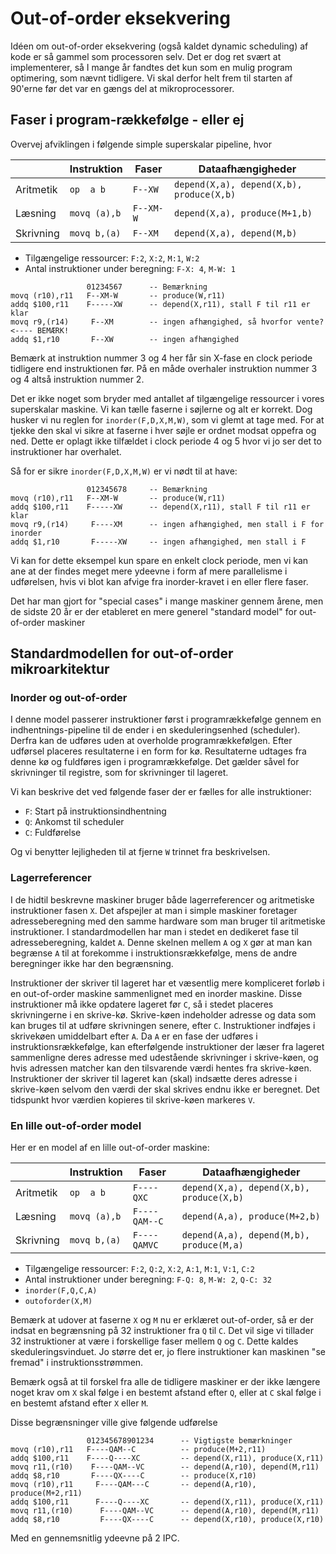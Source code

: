# Out-of-order eksekvering

<!-- Overvej afhængighed på data skrivning!!! -->

Idéen om out-of-order eksekvering (også kaldet dynamic scheduling) af kode er så gammel som processoren selv. Det er dog ret svært at implementerer, så I mange år fandtes det kun som en mulig program optimering, som nævnt tidligere. Vi skal derfor helt frem til starten af 90'erne før det var en gængs del at mikroprocessorer.

## Faser i program-rækkefølge - eller ej

Overvej afviklingen i følgende simple superskalar pipeline, hvor

|           | Instruktion  | Faser     | Dataafhængigheder                          |
| --------- | -----------  | --------  | ------------------------------------------ |
| Aritmetik | `op  a b`    | `F--XW`   | `depend(X,a), depend(X,b), produce(X,b)`   |
| Læsning   | `movq (a),b` | `F--XM-W` | `depend(X,a), produce(M+1,b)`              |
| Skrivning | `movq b,(a)` | `F--XM`   | `depend(X,a), depend(M,b)`                 |

* Tilgængelige ressourcer: `F:2`, `X:2`, `M:1`, `W:2`
* Antal instruktioner under beregning: `F-X: 4`, `M-W: 1`

~~~
                 01234567      -- Bemærkning
movq (r10),r11   F--XM-W       -- produce(W,r11)
addq $100,r11    F-----XW      -- depend(X,r11), stall F til r11 er klar
movq r9,(r14)     F--XM        -- ingen afhængighed, så hvorfor vente?  <---- BEMÆRK!
addq $1,r10       F--XW        -- ingen afhængighed
~~~
Bemærk at instruktion nummer 3 og 4 her får sin X-fase en clock periode tidligere end instruktionen
før. På en måde overhaler instruktion nummer 3 og 4 altså instruktion nummer 2.

Det er ikke noget som bryder med antallet af tilgængelige ressourcer i vores superskalar maskine. Vi kan tælle faserne i søjlerne og alt er korrekt. Dog husker vi nu reglen for `inorder(F,D,X,M,W)`, som vi glemt at tage med. For at tjekke den skal vi sikre at faserne i hver søjle er ordnet modsat oppefra og ned. Dette er oplagt ikke tilfældet i clock periode 4 og 5 hvor vi jo ser det to instruktioner har overhalet.

Så for er sikre `inorder(F,D,X,M,W)` er vi nødt til at have:
~~~
                 012345678     -- Bemærkning
movq (r10),r11   F--XM-W       -- produce(W,r11)
addq $100,r11    F-----XW      -- depend(X,r11), stall F til r11 er klar
movq r9,(r14)     F----XM      -- ingen afhængighed, men stall i F for inorder
addq $1,r10       F-----XW     -- ingen afhængighed, men stall i F
~~~

Vi kan for dette eksempel kun spare en enkelt clock periode, men vi kan ane at der findes meget mere ydeevne i form af mere parallelisme i udførelsen, hvis vi blot kan afvige fra inorder-kravet i en eller flere faser.

Det har man gjort for "special cases" i mange maskiner gennem årene, men de sidste 20 år er der
etableret en mere generel "standard model" for out-of-order maskiner

## Standardmodellen for out-of-order mikroarkitektur

### Inorder og out-of-order

I denne model passerer instruktioner først i programrækkefølge gennem en indhentnings-pipeline til de ender i
en skeduleringsenhed (scheduler). Derfra kan de udføres uden at overholde programrækkefølgen.
Efter udførsel placeres resultaterne i en form for kø. Resultaterne udtages fra denne kø og fuldføres
igen i programrækkefølge. Det gælder såvel for skrivninger til registre, som for skrivninger til lageret.

Vi kan beskrive det ved følgende faser der er fælles for alle instruktioner:

* `F`: Start på instruktionsindhentning
* `Q`: Ankomst til scheduler
* `C`: Fuldførelse

Og vi benytter lejligheden til at fjerne `W` trinnet fra beskrivelsen.

### Lagerreferencer

I de hidtil beskrevne maskiner bruger både lagerreferencer og aritmetiske
instruktioner fasen `X`. Det afspejler at man i simple maskiner foretager
adresseberegning med den samme hardware som man bruger til aritmetiske
instruktioner. I standardmodellen har man i stedet en dedikeret fase til
adresseberegning, kaldet `A`. Denne skelnen mellem `A` og `X` gør at man kan
begrænse `A` til at forekomme i instruktionsrækkefølge, mens de andre
beregninger ikke har den begrænsning.

Instruktioner der skriver til lageret har et væsentlig mere kompliceret
forløb i en out-of-order maskine sammenlignet med en inorder maskine.
Disse instruktioner må ikke opdatere lageret før `C`, så i stedet
placeres skrivningerne i en skrive-kø. Skrive-køen indeholder adresse
og data som kan bruges til at udføre skrivningen senere, efter `C`.
Instruktioner indføjes i skrivekøen umiddelbart efter `A`. Da `A` er
en fase der udføres i instruktionsrækkefølge, kan efterfølgende instruktioner
der læser fra lageret sammenligne deres adresse med udestående skrivninger
i skrive-køen, og hvis adressen matcher kan den tilsvarende værdi hentes
fra skrive-køen. Instruktioner der skriver til lageret kan (skal) indsætte
deres adresse i skrive-køen selvom den værdi der skal skrives endnu ikke
er beregnet. Det tidspunkt hvor værdien kopieres til skrive-køen markeres `V`.

### En lille out-of-order model

Her er en model af en lille out-of-order maskine:

|           | Instruktion  | Faser         | Dataafhængigheder                          |
| --------- | -----------  | --------      | ------------------------------------------ |
| Aritmetik | `op  a b`    | `F----QXC`    | `depend(X,a), depend(X,b), produce(X,b)`   |
| Læsning   | `movq (a),b` | `F----QAM--C` | `depend(A,a), produce(M+2,b)`              |
| Skrivning | `movq b,(a)` | `F----QAMVC`  | `depend(A,a), depend(M,b), produce(M,a)`   |

* Tilgængelige ressourcer: `F:2`, `Q:2`, `X:2`, `A:1`, `M:1`, `V:1`, `C:2`
* Antal instruktioner under beregning: `F-Q: 8`, `M-W: 2`, `Q-C: 32`
* `inorder(F,Q,C,A)`
* `outoforder(X,M)`

Bemærk at udover at faserne `X` og `M` nu er erklæret out-of-order, så er
der indsat en begrænsning på 32 instruktioner fra `Q` til `C`. Det vil sige
vi tillader 32 instruktioner at være i forskellige faser mellem `Q` og `C`.
Dette kaldes skeduleringsvinduet. Jo større det er, jo flere instruktioner
kan maskinen "se fremad" i instruktionsstrømmen.

Bemærk også at til forskel fra alle de tidligere maskiner er der ikke
længere noget krav om `X` skal følge i en bestemt afstand efter `Q`, eller
at `C` skal følge i en bestemt afstand efter `X` eller `M`.

Disse begrænsninger ville give følgende udførelse
~~~
                 012345678901234      -- Vigtigste bemærkninger
movq (r10),r11   F----QAM--C          -- produce(M+2,r11)
addq $100,r11    F----Q----XC         -- depend(X,r11), produce(X,r11)
movq r11,(r10)    F----QAM--VC        -- depend(A,r10), depend(M,r11)
addq $8,r10       F----QX----C        -- produce(X,r10)
movq (r10),r11     F----QAM---C       -- depend(A,r10), produce(M+2,r11)
addq $100,r11      F----Q----XC       -- depend(X,r11), produce(X,r11)
movq r11,(r10)      F----QAM--VC      -- depend(A,r10), depend(M,r11)
addq $8,r10         F----QX----C      -- depend(X,r10), produce(X,r10)
~~~
Med en gennemsnitlig ydeevne på 2 IPC.


&nbsp;
